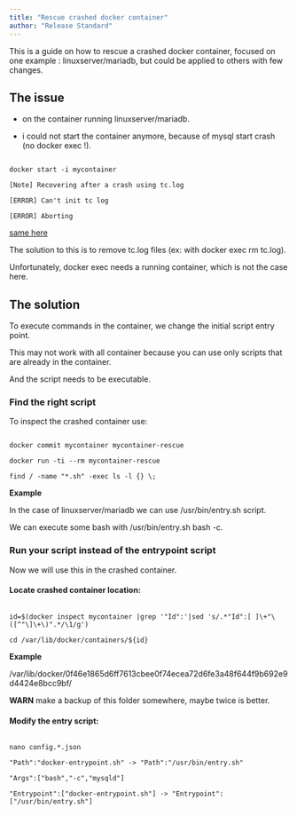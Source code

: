 ```yaml
---
title: "Rescue crashed docker container"
author: "Release Standard"
---
```

This is a guide on how to rescue a crashed docker container, focused on one example : linuxserver/mariadb, but could be applied to others with few changes.



## The issue

 - on the container running linuxserver/mariadb.

 - i could not start the container anymore, because of mysql start crash (no docker exec !).

```

docker start -i mycontainer

[Note] Recovering after a crash using tc.log

[ERROR] Can't init tc log

[ERROR] Aborting

```

[same here](https://bbs.archlinux.org/viewtopic.php?id=206379)



The solution to this is to remove tc.log files (ex: with docker exec rm tc.log).<br />

Unfortunately, docker exec needs a running container, which is not the case here.<br />



## The solution

To execute commands in the container, we change the initial script entry point.<br />

This may not work with all container because you can use only scripts that are already in the container.<br />

And the script needs to be executable.

### Find the right script

To inspect the crashed container use:

```

docker commit mycontainer mycontainer-rescue

docker run -ti --rm mycontainer-rescue

find / -name "*.sh" -exec ls -l {} \;

```

**Example**<br />

In the case of linuxserver/mariadb we can use /usr/bin/entry.sh script.<br />

We can execute some bash with /usr/bin/entry.sh bash -c.

### Run your script instead of the entrypoint script

Now we will use this in the crashed container.<br />

#### Locate crashed container location:

```

id=$(docker inspect mycontainer |grep '"Id":'|sed 's/.*"Id":[ ]\+"\([^"\]\+\)".*/\1/g')

cd /var/lib/docker/containers/${id}

```

**Example**<br />

/var/lib/docker/0f46e1865d6ff7613cbee0f74ecea72d6fe3a48f644f9b692e9d4424e8bcc9bf/<br />

**WARN** make a backup of this folder somewhere, maybe twice is better.

#### Modify the entry script:

```

nano config.*.json

"Path":"docker-entrypoint.sh" -> "Path":"/usr/bin/entry.sh"

"Args":["bash","-c","mysqld"]

"Entrypoint":["docker-entrypoint.sh"] -> "Entrypoint":["/usr/bin/entry.sh"]

